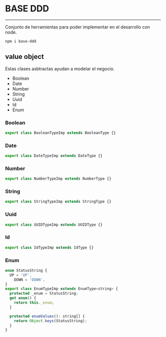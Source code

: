 # BASE DDD
----
Conjunto de herramientas para poder implementar en el desarrollo con node.
``` bash
npm i base-ddd
```
## value object
Estas clases asbtractas ayudan a modelar el negocio.
- Boolean
- Date
- Number
- String
- Uuid
- Id
- Enum

### Boolean
```jsx
export class BooleanTypeImp extends BooleanType {}
```

### Date
```jsx
export class DateTypeImp extends DateType {}
```

### Number
```jsx
export class NumberTypeImp extends NumberType {}
```

### String
```jsx
export class StringTypeImp extends StringType {}
```

### Uuid
```jsx
export class UUIDTypeImp extends UUIDType {}
```

### Id
```jsx
export class IdTypeImp extends IdType {}
```

### Enum
```jsx
enum StatusString {
  UP = 'UP',
    DOWN = 'DOWN',
}
export class EnumTypeImp extends EnumType<string> {
  protected _enum = StatusString;
  get enum() {
    return this._enum;
  }

  protected enumValues(): string[] {
    return Object.keys(StatusString);
  }
}
```

